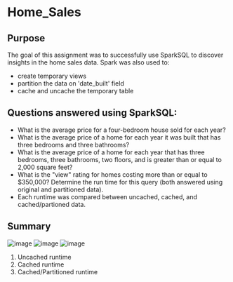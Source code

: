 # Home_Sales

## Purpose

The goal of this assignment was to successfully use SparkSQL to discover insights in the home sales data. Spark was also used to:
- create temporary views
- partition the data on 'date_built' field
- cache and uncache the temporary table

## Questions answered using SparkSQL:
- What is the average price for a four-bedroom house sold for each year? 
- What is the average price of a home for each year it was built that has three bedrooms and three bathrooms?
- What is the average price of a home for each year that has three bedrooms, three bathrooms, two floors, and is greater than or equal to 2,000 square feet? 
- What is the "view" rating for homes costing more than or equal to $350,000? Determine the run time for this query (both answered using original and partitioned data).
- Each runtime was compared between uncached, cached, and cached/partioned data. 

## Summary

![image](https://github.com/latoyawenzinger/Home_Sales/assets/115582691/03585893-5c52-4940-9198-f87a20674c64)
![image](https://github.com/latoyawenzinger/Home_Sales/assets/115582691/bae92fdf-b5a9-40b3-bbdd-bc6ff41940ed)
![image](https://github.com/latoyawenzinger/Home_Sales/assets/115582691/ef41299d-6078-48c8-b5b9-e02fb544a753)

1. Uncached runtime
2. Cached runtime
3. Cached/Partitioned runtime
